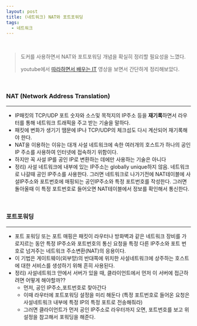 ```yaml
---
layout: post
title: (네트워크) NAT와 포트포워딩
tags:
  - 네트워크
---
```


<br>

> 도커를 사용하면서 NAT와 포트포워딩 개념을 확실히 정리할 필요성을 느꼈다. 
>
> youtube에서  [따라하면서 배우는 IT](https://www.youtube.com/watch?v=Qle5cfCcuEY)  영상을 보면서 간단하게 정리해보았다. 

<br>

### NAT (Network Address Translation)

---

- IP패킷의 TCP/UDP 포트 숫자와 소스및 목적지의 IP주소 등을 <b>재기록</b>하면서 라우터를 통해 네트워크 트래픽을 주고 받는 기술을 말하다.
- 패킷에 변화가 생기기 땜문에 IP나 TCP/UDP의 체크섬도 다시 계산되어 재기록해야 한다.
- NAT을 이용하는 이유는 대개 사설 네트워크에 속한 여러개의 호스트가 하나의 공인 IP 주소를 사용하여 인터넷에 접속하기 위함이다. 
- 하지만 꼭 사설 IP를 공인 IP로 변환하는 데에만 사용하는 기술은 아니다
- 정리) 사설 네트워크에 내부에 있는 IP주소는 globally unique하지 않음. 네트워크로 나갈때 공인 IP주소를 사용한다. 그러면 네트워크로 나가기전에 NAT테이블에 사설IP주소와 포트번호에 매핑되는 공인IP주소와 특정 포트번호를 작성한다. 그러면 돌아올때 이 특정 포트번호로 들어오면 NAT테이블에서 정보를 확인해서 통신한다. 

 <br>

### 포트포워딩

---

- 포트 포워딩 또는 포트 매핑은 패킷이 라우터나 방화벽과 같은 네트워크 장비를 가로지르는 동안 특정 IP주소와 포트번호의 통신 요청을 특정 다른 IP주소와 포트 번호로 넘겨주는 네트워크 주소변환(NAT)의 응용이다.
- 이 기법은 게이트웨이(외부망)의 반대쪽에 위치한 사설네트워크에 상주하는 호스트에 대한 서비스를 생성하기 위해 흔히 사용된다. 
- 정리) 사설네트워크 안에서 서버가 있을 때, 클라이언트에서 먼저 이 서버에 접근하려면 어떻게 해야할까??
  - 먼저, 공인 IP주소,포트번호로 찾아간다
  - 이때 라우터에 포트포워딩 설정을 미리 해둔다 (특정 포트번호로 들어온 요청은 사설네트워크 내부에 특정 IP의 특정 포트로 전송해줘라)
  - 그러면 클라이언트가 먼저 공인 IP주소로 라우터까지 오면, 포트번호를 보고 위 설정을 참고해서 포워딩을 해준다.

<br>

